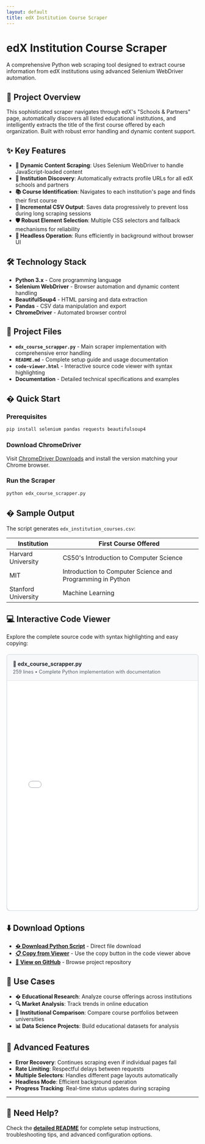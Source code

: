 ```yaml
---
layout: default
title: edX Institution Course Scraper
---
```


# edX Institution Course Scraper

A comprehensive Python web scraping tool designed to extract course information from edX institutions using advanced Selenium WebDriver automation.

## 🚀 Project Overview

This sophisticated scraper navigates through edX's "Schools & Partners" page, automatically discovers all listed educational institutions, and intelligently extracts the title of the first course offered by each organization. Built with robust error handling and dynamic content support.

## ✨ Key Features

- **🔄 Dynamic Content Scraping**: Uses Selenium WebDriver to handle JavaScript-loaded content
- **🏫 Institution Discovery**: Automatically extracts profile URLs for all edX schools and partners  
- **📚 Course Identification**: Navigates to each institution's page and finds their first course
- **💾 Incremental CSV Output**: Saves data progressively to prevent loss during long scraping sessions
- **🛡️ Robust Element Selection**: Multiple CSS selectors and fallback mechanisms for reliability
- **🚀 Headless Operation**: Runs efficiently in background without browser UI

## 🛠️ Technology Stack

- **Python 3.x** - Core programming language
- **Selenium WebDriver** - Browser automation and dynamic content handling
- **BeautifulSoup4** - HTML parsing and data extraction
- **Pandas** - CSV data manipulation and export
- **ChromeDriver** - Automated browser control

## 📁 Project Files

- **`edx_course_scrapper.py`** - Main scraper implementation with comprehensive error handling
- **`README.md`** - Complete setup guide and usage documentation  
- **`code-viewer.html`** - Interactive source code viewer with syntax highlighting
- **Documentation** - Detailed technical specifications and examples

## � Quick Start

### Prerequisites
```bash
pip install selenium pandas requests beautifulsoup4
```

### Download ChromeDriver
Visit [ChromeDriver Downloads](https://chromedriver.chromium.org/downloads) and install the version matching your Chrome browser.

### Run the Scraper
```bash
python edx_course_scrapper.py
```

## � Sample Output

The script generates `edx_institution_courses.csv`:

| Institution | First Course Offered |
|-------------|---------------------|
| Harvard University | CS50's Introduction to Computer Science |
| MIT | Introduction to Computer Science and Programming in Python |
| Stanford University | Machine Learning |

## 💻 Interactive Code Viewer

Explore the complete source code with syntax highlighting and easy copying:

<div style="border: 2px solid #e1e5e9; border-radius: 8px; margin: 20px 0; overflow: hidden;">
  <div style="background: #f6f8fa; padding: 15px; border-bottom: 1px solid #e1e5e9;">
    <h4 style="margin: 0; color: #24292e;">📄 edx_course_scrapper.py</h4>
    <p style="margin: 5px 0 0 0; color: #586069; font-size: 0.9em;">259 lines • Complete Python implementation with documentation</p>
  </div>
  <iframe 
    src="code-viewer.html" 
    style="width: 100%; height: 600px; border: none; background: #1e1e1e;"
    title="edX Scraper Source Code Viewer">
  </iframe>
</div>

## ⬇️ Download Options

- **[� Download Python Script](https://raw.githubusercontent.com/UsamaSadiq/usamasadiq.github.io/main/projects/edx-scraper/edx_course_scrapper.py)** - Direct file download
- **[📋 Copy from Viewer](#)** - Use the copy button in the code viewer above
- **[📁 View on GitHub](https://github.com/UsamaSadiq/usamasadiq.github.io/tree/main/projects/edx-scraper)** - Browse project repository

## 🎯 Use Cases

- **� Educational Research**: Analyze course offerings across institutions
- **🔍 Market Analysis**: Track trends in online education
- **🏫 Institutional Comparison**: Compare course portfolios between universities
- **📊 Data Science Projects**: Build educational datasets for analysis

## 🚀 Advanced Features

- **Error Recovery**: Continues scraping even if individual pages fail
- **Rate Limiting**: Respectful delays between requests
- **Multiple Selectors**: Handles different page layouts automatically
- **Headless Mode**: Efficient background operation
- **Progress Tracking**: Real-time status updates during scraping

---

## 📖 Need Help?

Check the **[detailed README](README.md)** for complete setup instructions, troubleshooting tips, and advanced configuration options.
